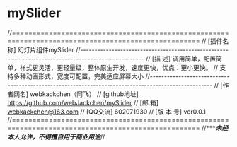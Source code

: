 # mySlider
//====================================================================================================
// [插件名称] 幻灯片组件mySlider
//----------------------------------------------------------------------------------------------------
// [描    述] 调用简单，配置简单，样式更灵活，更轻量级，整体原生开发，速度更快，优点：更小更快。
//            支持多种动画形式，宽度可配置，完美适应屏幕大小
//----------------------------------------------------------------------------------------------------
// [作者网名] webkackchen（阿飞）
// [github地址] https://github.com/webJackchen/mySlider
// [邮    箱] webkackchen@163.com
// [QQ交流] 602071930
// [版 本 号] ver0.0.1
//====================================================================================================
//****************************未经本人允许，不得擅自用于商业用途*************************//
